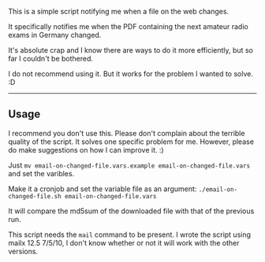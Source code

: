This is a simple script notifying me when a file on the web changes.

It specifically notifies me when the PDF containing the next amateur radio exams in Germany changed.

It's absolute crap and I know there are ways to do it more efficiently, but so far I couldn't be bothered.

I do not recommend using it. But it works for the problem I wanted to solve. :D

----

## Usage

I recommend you don't use this.
Please don't complain about the terrible quality of the script.
It solves one specific problem for me. However, please do make suggestions on how I can improve it. :)


Just `mv email-on-changed-file.vars.example email-on-changed-file.vars` and set the varibles.

Make it a cronjob and set the variable file as an argument: `./email-on-changed-file.sh email-on-changed-file.vars`

It will compare the md5sum of the downloaded file with that of the previous run.

This script needs the `mail` command to be present. I wrote the script using mailx 12.5 7/5/10, I don't know whether or not it will work with the other versions.
